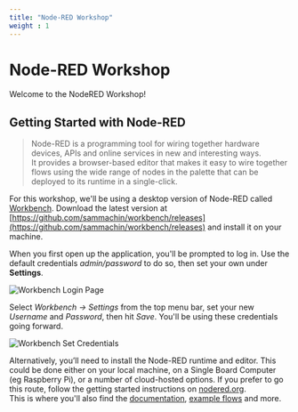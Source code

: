 ```yaml
---
title: "Node-RED Workshop"
weight : 1
---
```

# Node-RED Workshop
Welcome to the NodeRED Workshop! 


## Getting Started with Node-RED

> Node-RED is a programming tool for wiring together hardware devices, APIs and online services in new and interesting ways.  
It provides a browser-based editor that makes it easy to wire together flows using the wide range of nodes in the palette that can be deployed to its runtime in a single-click.

For this workshop, we'll be using a desktop version of Node-RED called [Workbench](https://github.com/sammachin/workbench/releases).  Download the latest version at [https://github.com/sammachin/workbench/releases](https://github.com/sammachin/workbench/releases) and install it on your machine.

When you first open up the application, you'll be prompted to log in. Use the default credentials _admin/password_ to do so, then set your own under **Settings**.

![Workbench Login Page](/Workbench_Login.png)

Select _Workbench -> Settings_ from the top menu bar, set your new _Username_ and _Password_, then hit *Save*. You'll be using these credentials going forward.

![Workbench Set Credentials](/Workbench_Set_Credentials.png)

Alternatively, you’ll need to install the Node-RED runtime and editor. This could be done either on your local machine, on a Single Board Computer (eg Raspberry Pi), or a number of cloud-hosted options. If you prefer to go this route, follow the getting started instructions on [nodered.org](https://nodered.org/docs/getting-started/).   
This is where you'll also find the [documentation](https://nodered.org/docs/), [example flows](https://flows.nodered.org/) and more.



